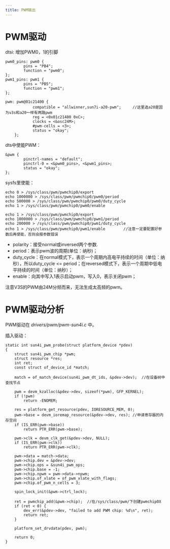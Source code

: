 ```yaml
---
title: PWM输出
---
```


PWM驱动
=======

dtsi: 增加PWM0，1的引脚

    pwm0_pins: pwm0 {
            pins = "PB4";
            function = "pwm0";
    };
    pwm1_pins: pwm1 {
            pins = "PB5";
            function = "pwm1";
    };

    pwm: pwm@01c21400 {
                compatible = "allwinner,sun7i-a20-pwm";     //这里选a20是因为v3s和a20一样有两路pwm
                reg = <0x01c21400 0xC>;
                clocks = <&osc24M>;
                #pwm-cells = <3>;
                status = "okay";
        };   

dts中使能PWM：

    &pwm {
            pinctrl-names = "default";
            pinctrl-0 = <&pwm0_pins>, <&pwm1_pins>;
            status = "okay";
    };

sysfs里使能：

    echo 0 > /sys/class/pwm/pwmchip0/export
    echo 1000000 > /sys/class/pwm/pwmchip0/pwm0/period
    echo 500000 > /sys/class/pwm/pwmchip0/pwm0/duty_cycle
    echo 1 > /sys/class/pwm/pwmchip0/pwm0/enable

    echo 1 > /sys/class/pwm/pwmchip0/export
    echo 1000000 > /sys/class/pwm/pwmchip0/pwm1/period
    echo 200000 > /sys/class/pwm/pwmchip0/pwm1/duty_cycle   
    echo 1 > /sys/class/pwm/pwmchip0/pwm1/enable        //注意一定要配置好参数后再使能，否则会报参数错误

-   polarity：接受normal或inversed两个参数.
-   period：表示pwm波的周期(单位：纳秒)；
-   duty\_cycle：在normal模式下，表示一个周期内高电平持续的时间（单位：纳秒），所以duty\_cycle
    \<=
    period；在reversed模式下，表示一个周期中低电平持续的时间（单位：纳秒）；
-   enable：向其中写入1表示启动pwm，写入0，表示关闭pwm；

注意V3S的PWM由24M分频而来，无法生成太高频的pwm。

PWM驱动分析
===========

PWM驱动在 *drivers/pwm/pwm-sun4i.c* 中。

插入驱动：

~~~~ {.sourceCode .c}
static int sun4i_pwm_probe(struct platform_device *pdev)
{
    struct sun4i_pwm_chip *pwm;
    struct resource *res;
    int ret;
    const struct of_device_id *match;

    match = of_match_device(sun4i_pwm_dt_ids, &pdev->dev);  //在设备树中查找节点

    pwm = devm_kzalloc(&pdev->dev, sizeof(*pwm), GFP_KERNEL);
    if (!pwm)
        return -ENOMEM;

    res = platform_get_resource(pdev, IORESOURCE_MEM, 0);   
    pwm->base = devm_ioremap_resource(&pdev->dev, res); //申请寄存器的内存空间
    if (IS_ERR(pwm->base))
        return PTR_ERR(pwm->base);

    pwm->clk = devm_clk_get(&pdev->dev, NULL);
    if (IS_ERR(pwm->clk))
        return PTR_ERR(pwm->clk);

    pwm->data = match->data;
    pwm->chip.dev = &pdev->dev;
    pwm->chip.ops = &sun4i_pwm_ops;
    pwm->chip.base = -1;
    pwm->chip.npwm = pwm->data->npwm;
    pwm->chip.of_xlate = of_pwm_xlate_with_flags;
    pwm->chip.of_pwm_n_cells = 3;

    spin_lock_init(&pwm->ctrl_lock);

    ret = pwmchip_add(&pwm->chip);  //在/sys/class/pwm/下创建pwmchip0X
    if (ret < 0) {
        dev_err(&pdev->dev, "failed to add PWM chip: %d\n", ret);
        return ret;
    }

    platform_set_drvdata(pdev, pwm);

    return 0;
}   
~~~~
